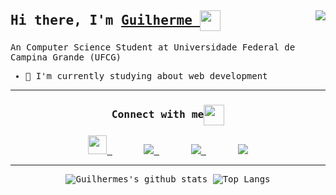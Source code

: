 <div>
  <samp>
  <img align="right" src="https://raw.githubusercontent.com/JGuilhermeCoelho/JGuilhermeCoelho/master/assets/illustration.png width="275" />

  <h2>Hi there, I'm <a href="https://jguilhermecoelho.github.io">Guilherme
  </a><img align="center" src="https://raw.githubusercontent.com/JGuilhermeCoelho/JGuilhermeCoelho/master/assets/Hello.gif" height="33px"/></h2>

  An Computer Science Student at Universidade Federal de Campina Grande (UFCG)

  * :seedling: I'm currently studying about web development

  <hr>
<div>

<div align="center">
  <h3 align="center">Connect with me<img align="center" src="https://raw.githubusercontent.com/JGuilhermeCoelho/JGuilhermeCoelho/master/assets/Handshake.gif" height="33px" /></h3>

<a href="https://www.instagram.com/j.guilherme.coelho/">
  <img height="30" src="./assets/social/instagram.svg" />
</a>
&nbsp;&nbsp;&nbsp;&nbsp;&nbsp;
<a href="https://www.linkedin.com/in/j-guilherme-coelho/">
<img heigh="24"
  src="./assets/social/linkedin.svg"/>
</a>
&nbsp;&nbsp;&nbsp;&nbsp;&nbsp;
<a href="mailto:joseguilhermecoelhooliveira@gmail.com">
<img heigh="24"
  src="./assets/social/mail.svg"/>
</a>
&nbsp;&nbsp;&nbsp;&nbsp;&nbsp;
<a href="https://twitter.com/guilhermecoelo">
<img heigh="24"
  src="./assets/social/twitter.svg"/>
</a>

<br>

<hr>

<img
  alt="Guilhermes's github stats"
  src="https://github-readme-stats.vercel.app/api?username=jguilhermecoelho&show_icons=true&hide=stars&count_private=true"/>
<img
  alt="Top Langs"
  src="https://github-readme-stats.vercel.app/api/top-langs/?username=JGuilhermeCoelho&layout=compact"/>

</div>

</div>
